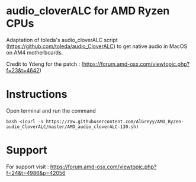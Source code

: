 audio_cloverALC for AMD Ryzen CPUs
===========

Adaptation of toleda's audio_cloverALC script (https://github.com/toleda/audio_CloverALC) to get native audio in MacOS on AM4 motherboards.

Credit to Ydeng for the patch : (https://forum.amd-osx.com/viewtopic.php?f=23&t=4642)

Instructions
================

Open terminal and run the command

    bash <(curl -s https://raw.githubusercontent.com/AlGreyy/AMD_Ryzen-audio_CloverALC/master/AMD_audio_cloverALC-130.sh)


Support
================

For support visit : https://forum.amd-osx.com/viewtopic.php?f=24&t=4986&p=42056
